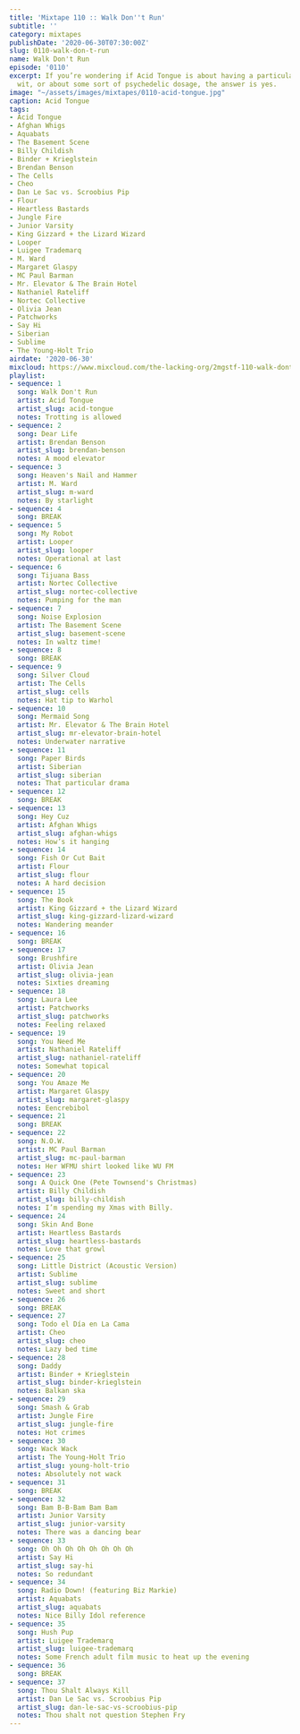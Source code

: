 ```yaml
---
title: 'Mixtape 110 :: Walk Don''t Run'
subtitle: ''
category: mixtapes
publishDate: '2020-06-30T07:30:00Z'
slug: 0110-walk-don-t-run
name: Walk Don't Run
episode: '0110'
excerpt: If you’re wondering if Acid Tongue is about having a particularly caustic
  wit, or about some sort of psychedelic dosage, the answer is yes.
image: "~/assets/images/mixtapes/0110-acid-tongue.jpg"
caption: Acid Tongue
tags:
- Acid Tongue
- Afghan Whigs
- Aquabats
- The Basement Scene
- Billy Childish
- Binder + Krieglstein
- Brendan Benson
- The Cells
- Cheo
- Dan Le Sac vs. Scroobius Pip
- Flour
- Heartless Bastards
- Jungle Fire
- Junior Varsity
- King Gizzard + the Lizard Wizard
- Looper
- Luigee Trademarq
- M. Ward
- Margaret Glaspy
- MC Paul Barman
- Mr. Elevator & The Brain Hotel
- Nathaniel Rateliff
- Nortec Collective
- Olivia Jean
- Patchworks
- Say Hi
- Siberian
- Sublime
- The Young-Holt Trio
airdate: '2020-06-30'
mixcloud: https://www.mixcloud.com/the-lacking-org/2mgstf-110-walk-dont-run/
playlist:
- sequence: 1
  song: Walk Don't Run
  artist: Acid Tongue
  artist_slug: acid-tongue
  notes: Trotting is allowed
- sequence: 2
  song: Dear Life
  artist: Brendan Benson
  artist_slug: brendan-benson
  notes: A mood elevator
- sequence: 3
  song: Heaven's Nail and Hammer
  artist: M. Ward
  artist_slug: m-ward
  notes: By starlight
- sequence: 4
  song: BREAK
- sequence: 5
  song: My Robot
  artist: Looper
  artist_slug: looper
  notes: Operational at last
- sequence: 6
  song: Tijuana Bass
  artist: Nortec Collective
  artist_slug: nortec-collective
  notes: Pumping for the man
- sequence: 7
  song: Noise Explosion
  artist: The Basement Scene
  artist_slug: basement-scene
  notes: In waltz time!
- sequence: 8
  song: BREAK
- sequence: 9
  song: Silver Cloud
  artist: The Cells
  artist_slug: cells
  notes: Hat tip to Warhol
- sequence: 10
  song: Mermaid Song
  artist: Mr. Elevator & The Brain Hotel
  artist_slug: mr-elevator-brain-hotel
  notes: Underwater narrative
- sequence: 11
  song: Paper Birds
  artist: Siberian
  artist_slug: siberian
  notes: That particular drama
- sequence: 12
  song: BREAK
- sequence: 13
  song: Hey Cuz
  artist: Afghan Whigs
  artist_slug: afghan-whigs
  notes: How’s it hanging
- sequence: 14
  song: Fish Or Cut Bait
  artist: Flour
  artist_slug: flour
  notes: A hard decision
- sequence: 15
  song: The Book
  artist: King Gizzard + the Lizard Wizard
  artist_slug: king-gizzard-lizard-wizard
  notes: Wandering meander
- sequence: 16
  song: BREAK
- sequence: 17
  song: Brushfire
  artist: Olivia Jean
  artist_slug: olivia-jean
  notes: Sixties dreaming
- sequence: 18
  song: Laura Lee
  artist: Patchworks
  artist_slug: patchworks
  notes: Feeling relaxed
- sequence: 19
  song: You Need Me
  artist: Nathaniel Rateliff
  artist_slug: nathaniel-rateliff
  notes: Somewhat topical
- sequence: 20
  song: You Amaze Me
  artist: Margaret Glaspy
  artist_slug: margaret-glaspy
  notes: Eencrebibol
- sequence: 21
  song: BREAK
- sequence: 22
  song: N.O.W.
  artist: MC Paul Barman
  artist_slug: mc-paul-barman
  notes: Her WFMU shirt looked like WU FM
- sequence: 23
  song: A Quick One (Pete Townsend's Christmas)
  artist: Billy Childish
  artist_slug: billy-childish
  notes: I’m spending my Xmas with Billy.
- sequence: 24
  song: Skin And Bone
  artist: Heartless Bastards
  artist_slug: heartless-bastards
  notes: Love that growl
- sequence: 25
  song: Little District (Acoustic Version)
  artist: Sublime
  artist_slug: sublime
  notes: Sweet and short
- sequence: 26
  song: BREAK
- sequence: 27
  song: Todo el Día en La Cama
  artist: Cheo
  artist_slug: cheo
  notes: Lazy bed time
- sequence: 28
  song: Daddy
  artist: Binder + Krieglstein
  artist_slug: binder-krieglstein
  notes: Balkan ska
- sequence: 29
  song: Smash & Grab
  artist: Jungle Fire
  artist_slug: jungle-fire
  notes: Hot crimes
- sequence: 30
  song: Wack Wack
  artist: The Young-Holt Trio
  artist_slug: young-holt-trio
  notes: Absolutely not wack
- sequence: 31
  song: BREAK
- sequence: 32
  song: Bam B-B-Bam Bam Bam
  artist: Junior Varsity
  artist_slug: junior-varsity
  notes: There was a dancing bear
- sequence: 33
  song: Oh Oh Oh Oh Oh Oh Oh Oh
  artist: Say Hi
  artist_slug: say-hi
  notes: So redundant
- sequence: 34
  song: Radio Down! (featuring Biz Markie)
  artist: Aquabats
  artist_slug: aquabats
  notes: Nice Billy Idol reference
- sequence: 35
  song: Hush Pup
  artist: Luigee Trademarq
  artist_slug: luigee-trademarq
  notes: Some French adult film music to heat up the evening
- sequence: 36
  song: BREAK
- sequence: 37
  song: Thou Shalt Always Kill
  artist: Dan Le Sac vs. Scroobius Pip
  artist_slug: dan-le-sac-vs-scroobius-pip
  notes: Thou shalt not question Stephen Fry
---
```


